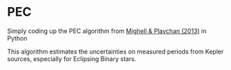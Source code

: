 # PEC
Simply coding up the PEC algorithm from [Mighell & Plavchan (2013)](https://doi.org/10.1088/0004-6256/145/6/148) in Python

This algorithm estimates the uncertainties on measured periods from Kepler sources, especially for Eclipsing Binary stars.
